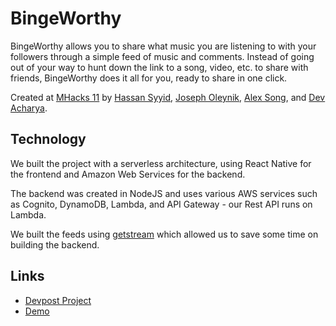 # BingeWorthy

BingeWorthy allows you to share what music you are listening to with your followers through a simple feed of music and comments. Instead of going out of your way to hunt down the link to a song, video, etc. to share with friends, BingeWorthy does it all for you, ready to share in one click.

Created at [MHacks 11](https://twitter.com/mhacks) by [Hassan Syyid](https://github.com/hsyyid), [Joseph Oleynik](https://github.com/InfraredPanda), [Alex Song](https://github.com/AykeriZero), and [Dev Acharya](https://github.com/DevAcharya23).

## Technology

We built the project with a serverless architecture, using React Native for the frontend and Amazon Web Services for the backend.

The backend was created in NodeJS and uses various AWS services such as Cognito, DynamoDB, Lambda, and API Gateway - our Rest API runs on Lambda.

We built the feeds using [getstream](https://getstream.io) which allowed us to save some time on building the backend.

## Links

* [Devpost Project](https://devpost.com/software/bingeworthy)
* [Demo](https://youtu.be/cqLPPTXcKnY)
